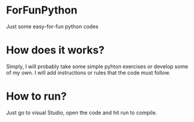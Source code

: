 # ForFunPython
Just some easy-for-fun python codes

# How does it works?
Simply, I will probably take some simple pyhton exercises or develop some of my own. I will add instructions or rules that the code must follow.

# How to run?
Just go to visual Studio, open the code and hit run to compile.
